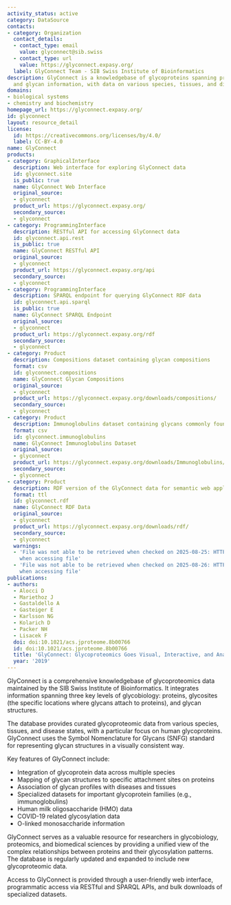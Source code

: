 ```yaml
---
activity_status: active
category: DataSource
contacts:
- category: Organization
  contact_details:
  - contact_type: email
    value: glyconnect@sib.swiss
  - contact_type: url
    value: https://glyconnect.expasy.org/
  label: GlyConnect Team - SIB Swiss Institute of Bioinformatics
description: GlyConnect is a knowledgebase of glycoproteins spanning protein, glycosite
  and glycan information, with data on various species, tissues, and disease associations.
domains:
- biological systems
- chemistry and biochemistry
homepage_url: https://glyconnect.expasy.org/
id: glyconnect
layout: resource_detail
license:
  id: https://creativecommons.org/licenses/by/4.0/
  label: CC-BY-4.0
name: GlyConnect
products:
- category: GraphicalInterface
  description: Web interface for exploring GlyConnect data
  id: glyconnect.site
  is_public: true
  name: GlyConnect Web Interface
  original_source:
  - glyconnect
  product_url: https://glyconnect.expasy.org/
  secondary_source:
  - glyconnect
- category: ProgrammingInterface
  description: RESTful API for accessing GlyConnect data
  id: glyconnect.api.rest
  is_public: true
  name: GlyConnect RESTful API
  original_source:
  - glyconnect
  product_url: https://glyconnect.expasy.org/api
  secondary_source:
  - glyconnect
- category: ProgrammingInterface
  description: SPARQL endpoint for querying GlyConnect RDF data
  id: glyconnect.api.sparql
  is_public: true
  name: GlyConnect SPARQL Endpoint
  original_source:
  - glyconnect
  product_url: https://glyconnect.expasy.org/rdf
  secondary_source:
  - glyconnect
- category: Product
  description: Compositions dataset containing glycan compositions
  format: csv
  id: glyconnect.compositions
  name: GlyConnect Glycan Compositions
  original_source:
  - glyconnect
  product_url: https://glyconnect.expasy.org/downloads/compositions/
  secondary_source:
  - glyconnect
- category: Product
  description: Immunoglobulins dataset containing glycans commonly found on immunoglobulins
  format: csv
  id: glyconnect.immunoglobulins
  name: GlyConnect Immunoglobulins Dataset
  original_source:
  - glyconnect
  product_url: https://glyconnect.expasy.org/downloads/Immunoglobulins/
  secondary_source:
  - glyconnect
- category: Product
  description: RDF version of the GlyConnect data for semantic web applications
  format: ttl
  id: glyconnect.rdf
  name: GlyConnect RDF Data
  original_source:
  - glyconnect
  product_url: https://glyconnect.expasy.org/downloads/rdf/
  secondary_source:
  - glyconnect
  warnings:
  - 'File was not able to be retrieved when checked on 2025-08-25: HTTP 404 error
    when accessing file'
  - 'File was not able to be retrieved when checked on 2025-08-26: HTTP 404 error
    when accessing file'
publications:
- authors:
  - Alocci D
  - Mariethoz J
  - Gastaldello A
  - Gasteiger E
  - Karlsson NG
  - Kolarich D
  - Packer NH
  - Lisacek F
  doi: doi:10.1021/acs.jproteome.8b00766
  id: doi:10.1021/acs.jproteome.8b00766
  title: 'GlyConnect: Glycoproteomics Goes Visual, Interactive, and Analytical'
  year: '2019'
---
```

GlyConnect is a comprehensive knowledgebase of glycoproteomics data maintained by the SIB Swiss Institute of Bioinformatics. It integrates information spanning three key levels of glycobiology: proteins, glycosites (the specific locations where glycans attach to proteins), and glycan structures.

The database provides curated glycoproteomic data from various species, tissues, and disease states, with a particular focus on human glycoproteins. GlyConnect uses the Symbol Nomenclature for Glycans (SNFG) standard for representing glycan structures in a visually consistent way.

Key features of GlyConnect include:

- Integration of glycoprotein data across multiple species
- Mapping of glycan structures to specific attachment sites on proteins
- Association of glycan profiles with diseases and tissues
- Specialized datasets for important glycoprotein families (e.g., immunoglobulins)
- Human milk oligosaccharide (HMO) data
- COVID-19 related glycosylation data
- O-linked monosaccharide information

GlyConnect serves as a valuable resource for researchers in glycobiology, proteomics, and biomedical sciences by providing a unified view of the complex relationships between proteins and their glycosylation patterns. The database is regularly updated and expanded to include new glycoproteomic data.

Access to GlyConnect is provided through a user-friendly web interface, programmatic access via RESTful and SPARQL APIs, and bulk downloads of specialized datasets.